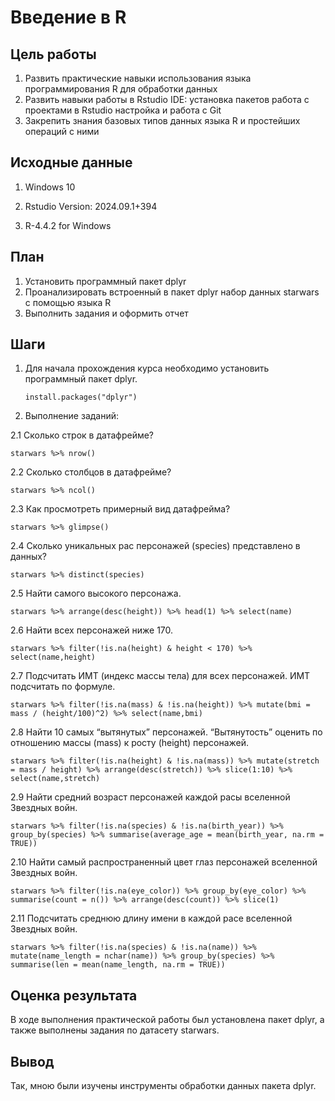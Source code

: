 # Введение в R
 
 
## Цель работы 
 
  1. Развить практические навыки использования языка программирования R для
обработки данных
  2. Развить навыки работы в Rstudio IDE:
      установка пакетов
      работа с проектами в Rstudio
      настройка и работа с Git
  3. Закрепить знания базовых типов данных языка R и простейших операций с ними
  
## Исходные данные 
 
1.  Windows 10

2.  Rstudio Version: 2024.09.1+394

3.  R-4.4.2 for Windows

## План

1. Установить программный пакет dplyr
2. Проанализировать встроенный в пакет dplyr набор данных starwars с помощью языка R
3. Выполнить задания и оформить отчет
 
## Шаги

1.  Для начала прохождения курса необходимо установить программный пакет dplyr.
    ```         
    install.packages("dplyr")
    ```
2. Выполнение заданий:

2.1 Сколько строк в датафрейме?
```{r}
starwars %>% nrow()
```
2.2 Сколько столбцов в датафрейме?
```{r}
starwars %>% ncol()
```
2.3 Как просмотреть примерный вид датафрейма?
```{r}
starwars %>% glimpse()
```
  2.4 Сколько уникальных рас персонажей (species) представлено в данных?
```{r}
starwars %>% distinct(species)
```
2.5 Найти самого высокого персонажа.
```{r}
starwars %>% arrange(desc(height)) %>% head(1) %>% select(name)
```
2.6 Найти всех персонажей ниже 170.
```{r}
starwars %>% filter(!is.na(height) & height < 170) %>% select(name,height)
```
2.7 Подсчитать ИМТ (индекс массы тела) для всех персонажей. ИМТ подсчитать по формуле.
```{r}
starwars %>% filter(!is.na(mass) & !is.na(height)) %>% mutate(bmi = mass / (height/100)^2) %>% select(name,bmi)
```
2.8 Найти 10 самых “вытянутых” персонажей. “Вытянутость” оценить по отношению массы (mass) к росту (height) персонажей.
```{r}
starwars %>% filter(!is.na(height) & !is.na(mass)) %>% mutate(stretch = mass / height) %>% arrange(desc(stretch)) %>% slice(1:10) %>% select(name,stretch)
```
2.9 Найти средний возраст персонажей каждой расы вселенной Звездных войн.
```{r}
starwars %>% filter(!is.na(species) & !is.na(birth_year)) %>% group_by(species) %>% summarise(average_age = mean(birth_year, na.rm = TRUE))
```
2.10 Найти самый распространенный цвет глаз персонажей вселенной Звездных войн.
```{r}
starwars %>% filter(!is.na(eye_color)) %>% group_by(eye_color) %>% summarise(count = n()) %>% arrange(desc(count)) %>% slice(1)
```
2.11 Подсчитать среднюю длину имени в каждой расе вселенной Звездных войн.
```{r}
starwars %>% filter(!is.na(species) & !is.na(name)) %>% mutate(name_length = nchar(name)) %>% group_by(species) %>% summarise(len = mean(name_length, na.rm = TRUE))
```
    
## Оценка результата
  
В ходе выполнения практической работы был установлена пакет dplyr, а также выполнены задания по датасету starwars.
 
## Вывод 

Так, мною были изучены инструменты обработки данных пакета dplyr.
